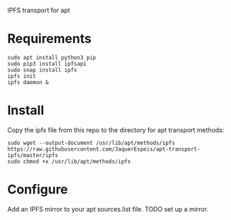 IPFS transport for apt

# Requirements

    sudo apt install python3 pip
    sudo pip3 install ipfsapi
    sudo snap install ipfs
    ipfs init
    ipfs daemon &

# Install

Copy the ipfs file from this repo to the directory for apt transport methods:

    sudo wget --output-document /usr/lib/apt/methods/ipfs https://raw.githubusercontent.com/JaquerEspeis/apt-transport-ipfs/master/ipfs
    sudo chmod +x /usr/lib/apt/methods/ipfs

# Configure

Add an IPFS mirror to your apt sources.list file. TODO set up a mirror.
